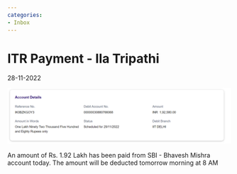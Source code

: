 ```yaml
---
categories:
- Inbox
---
```

# ITR Payment - Ila Tripathi

28-11-2022

  

![](../files/5cd2a54d-d5ec-4b67-9ca2-da0cdc522e5c.png)

An amount of Rs. 1.92 Lakh has been paid from SBI - Bhavesh Mishra account today. The amount will be deducted tomorrow morning at 8 AM